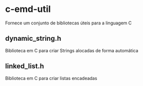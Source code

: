 # c-emd-util

Fornece um conjunto de bibliotecas úteis para a linguagem C

## dynamic_string.h

Biblioteca em C para criar Strings alocadas de forma automática

## linked_list.h

Biblioteca em C para criar listas encadeadas